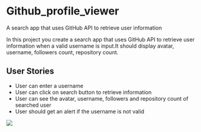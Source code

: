 # Github_profile_viewer
 A search app that uses GitHub API to retrieve user information

In this project you create a search app that uses GitHub API to retrieve user information when a valid username is input.It 
should display avatar, username, followers count, repository count.

## User Stories

-   User can enter a username
-   User can click on search button to retrieve information
-   User can see the avatar, username, followers and repository count of searched user
-   User should get an alert if the username is not valid
<img src="Github Profile.png">
